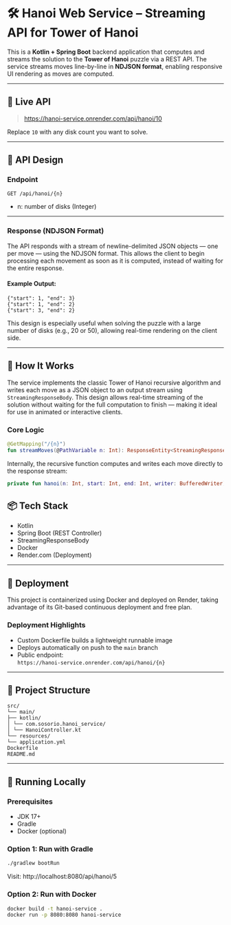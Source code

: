 # 🛠 Hanoi Web Service – Streaming API for Tower of Hanoi

This is a **Kotlin + Spring Boot** backend application that computes and streams the solution to the **Tower of Hanoi** puzzle via a REST API. The service streams moves line-by-line in **NDJSON format**, enabling responsive UI rendering as moves are computed.

---

## 🔗 Live API

> https://hanoi-service.onrender.com/api/hanoi/10

Replace `10` with any disk count you want to solve.

---

## 📐 API Design

### Endpoint

```http
GET /api/hanoi/{n}
```
- n: number of disks (Integer)

---

### Response (NDJSON Format)

The API responds with a stream of newline-delimited JSON objects — one per move — using the NDJSON format. This allows the client to begin processing each movement as soon as it is computed, instead of waiting for the entire response.

#### Example Output:
```http
{"start": 1, "end": 3}
{"start": 1, "end": 2}
{"start": 3, "end": 2}
```

This design is especially useful when solving the puzzle with a large number of disks (e.g., 20 or 50), allowing real-time rendering on the client side.

---

## 🧠 How It Works

The service implements the classic Tower of Hanoi recursive algorithm and writes each move as a JSON object to an output stream using `StreamingResponseBody`. This design allows real-time streaming of the solution without waiting for the full computation to finish — making it ideal for use in animated or interactive clients.

### Core Logic

```kotlin
@GetMapping("/{n}")
fun streamMoves(@PathVariable n: Int): ResponseEntity<StreamingResponseBody> { ... }
```
Internally, the recursive function computes and writes each move directly to the response stream:

```kotlin
private fun hanoi(n: Int, start: Int, end: Int, writer: BufferedWriter)
```

## 📦 Tech Stack

- Kotlin  
- Spring Boot (REST Controller)  
- StreamingResponseBody  
- Docker  
- Render.com (Deployment)

---

## 🚀 Deployment

This project is containerized using Docker and deployed on Render, taking advantage of its Git-based continuous deployment and free plan.

### Deployment Highlights

- Custom Dockerfile builds a lightweight runnable image  
- Deploys automatically on push to the `main` branch  
- Public endpoint:  
  `https://hanoi-service.onrender.com/api/hanoi/{n}`

---

## 📁 Project Structure
```
src/
└── main/
├── kotlin/
│ └── com.sosorio.hanoi_service/
│ └── HanoiController.kt
└── resources/
└── application.yml
Dockerfile
README.md
```

---

## 🧪 Running Locally

### Prerequisites

- JDK 17+  
- Gradle  
- Docker (optional)

### Option 1: Run with Gradle

```bash
./gradlew bootRun
```

Visit:
http://localhost:8080/api/hanoi/5

### Option 2: Run with Docker

```bash
docker build -t hanoi-service .
docker run -p 8080:8080 hanoi-service
```
